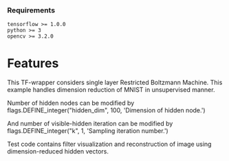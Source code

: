 ### Requirements
    tensorflow >= 1.0.0
    python >= 3
    opencv >= 3.2.0 
    
# Features

This TF-wrapper considers single layer Restricted Boltzmann Machine.
This example handles dimension reduction of MNIST in unsupervised manner.

Number of hidden nodes can be modified by
flags.DEFINE_integer("hidden_dim", 100, 'Dimension of hidden node.')

And number of visible-hidden iteration can be modified by 
flags.DEFINE_integer("k", 1, 'Sampling iteration number.')

Test code contains filter visualization and reconstruction of image using dimension-reduced hidden vectors.